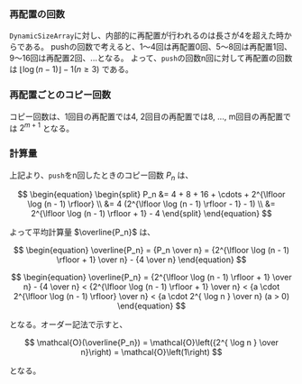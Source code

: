 ### 再配置の回数

`DynamicSizeArray`に対し、内部的に再配置が行われるのは長さが4を超えた時からである。
pushの回数で考えると、1〜4回は再配置0回、5〜8回は再配置1回、9〜16回は再配置2回、...となる。
よって、`push`の回数n回に対して再配置の回数は $\lfloor \log (n - 1) \rfloor - 1 (n \geq 3)$ である。

### 再配置ごとのコピー回数

コピー回数は、1回目の再配置では4, 2回目の再配置では8, ..., m回目の再配置では $2^{m+1}$ となる。

### 計算量

上記より、`push`をn回したときのコピー回数 $P_n$ は、

$$
\begin{equation}
\begin{split}
P_n &= 4 + 8 + 16 + \cdots + 2^{\lfloor \log (n - 1) \rfloor} \\
&= 4 (2^{\lfloor \log (n - 1) \rfloor - 1} - 1) \\
&= 2^{\lfloor \log (n - 1) \rfloor + 1} - 4
\end{split}
\end{equation}
$$

よって平均計算量 $\overline{P_n}$ は、

$$
\begin{equation}
\overline{P_n} = {P_n \over n} = {2^{\lfloor \log (n - 1) \rfloor + 1} \over n} - {4 \over n}
\end{equation}
$$

$$
\begin{equation}
\overline{P_n} = {2^{\lfloor \log (n - 1) \rfloor + 1} \over n} - {4 \over n} < {2^{\lfloor \log (n - 1) \rfloor + 1} \over n} < {a \cdot 2^{\lfloor \log (n - 1) \rfloor} \over n} < {a \cdot 2^{ \log n } \over n} (a > 0)
\end{equation}
$$

となる。オーダー記法で示すと、

$$
\mathcal{O}(\overline{P_n}) = \mathcal{O}\left({2^{ \log n } \over n}\right) = \mathcal{O}\left(1\right)
$$

となる。
